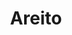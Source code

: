 ---
title: 'Areito'
genre: 'Latin'
artist: 'Juan Luis Guerra'
price: 14.95
label: 'D'
image: 'record-images/juan-luis-guerra-areito.jpg'
band-origin: 'Dominican Republic'
country-code: 'DO'
type: 'record'
---